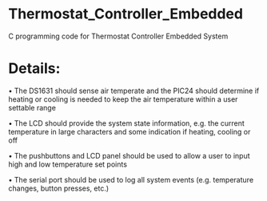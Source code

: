# Thermostat_Controller_Embedded

C programming code for Thermostat Controller Embedded System


# Details:

•	The DS1631 should sense air temperate and the PIC24 should determine if heating or cooling
is needed to keep the air temperature within a user settable range

•	The LCD should provide the system state information, e.g. the current temperature in large characters and some indication if heating, cooling or off

•	The pushbuttons and LCD panel should be used to allow a user to input high and low temperature set points

•	The serial port should be used to log all system events (e.g. temperature changes, button
presses, etc.)

